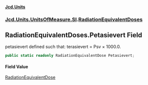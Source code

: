 #### [Jcd.Units](index 'index')
### [Jcd.Units.UnitsOfMeasure.SI](Jcd.Units.UnitsOfMeasure.SI 'Jcd.Units.UnitsOfMeasure.SI').[RadiationEquivalentDoses](RadiationEquivalentDoses 'Jcd.Units.UnitsOfMeasure.SI.RadiationEquivalentDoses')

## RadiationEquivalentDoses.Petasievert Field

petasievert defined such that: terasievert = Psv × 1000.0.

```csharp
public static readonly RadiationEquivalentDose Petasievert;
```

#### Field Value
[RadiationEquivalentDose](RadiationEquivalentDose 'Jcd.Units.UnitTypes.RadiationEquivalentDose')